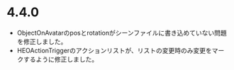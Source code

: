 # 4.4.0
- ObjectOnAvatarのposとrotationがシーンファイルに書き込めていない問題を修正しました。
- HEOActionTriggerのアクションリストが、リストの変更時のみ変更をマークするように修正しました。